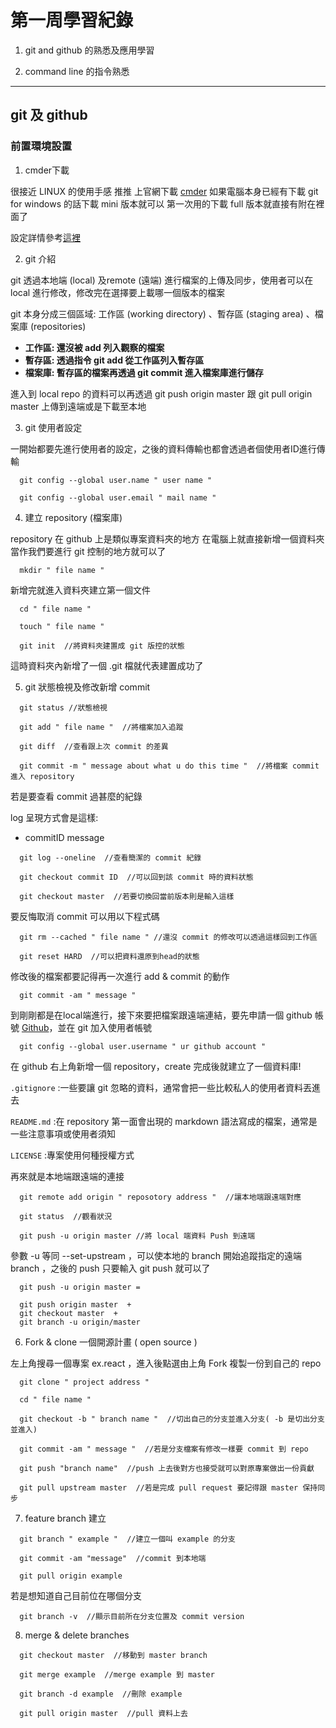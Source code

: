 # 第一周學習紀錄
1. git and github 的熟悉及應用學習

2. command line 的指令熟悉
***
## git 及 github 

### 前置環境設置

1.  cmder下載

很接近 LINUX 的使用手感  推推  上官網下載  [cmder](https://cmder.net/) 如果電腦本身已經有下載 git for windows 的話下載 mini 版本就可以 第一次用的下載 full 版本就直接有附在裡面了

設定詳情參考[這裡](https://blog.miniasp.com/post/2015/09/27/Useful-tool-Cmder)

2.  git 介紹

git 透過本地端 (local) 及remote (遠端) 進行檔案的上傳及同步，使用者可以在 local 進行修改，修改完在選擇要上載哪一個版本的檔案

git 本身分成三個區域: 工作區 (working directory) 、暫存區 (staging area) 、檔案庫 (repositories) 

* **工作區: 還沒被 add 列入觀察的檔案**
* **暫存區: 透過指令 git add 從工作區列入暫存區**
* **檔案庫: 暫存區的檔案再透過 git commit 進入檔案庫進行儲存**

進入到 local repo 的資料可以再透過  git push origin master 跟 git pull origin master 上傳到遠端或是下載至本地

3.  git 使用者設定

一開始都要先進行使用者的設定，之後的資料傳輸也都會透過者個使用者ID進行傳輸

```
  git config --global user.name " user name "

  git config --global user.email " mail name "
```

4.  建立 repository (檔案庫)

repository 在 github 上是類似專案資料夾的地方 在電腦上就直接新增一個資料夾當作我們要進行 git 控制的地方就可以了

```
  mkdir " file name "
```

新增完就進入資料夾建立第一個文件

```
  cd " file name "

  touch " file name " 
  
  git init  //將資料夾建置成 git 版控的狀態
```

這時資料夾內新增了一個 .git 檔就代表建置成功了

5.  git 狀態檢視及修改新增 commit 

```
  git status //狀態檢視
  
  git add " file name "  //將檔案加入追蹤
  
  git diff  //查看跟上次 commit 的差異
  
  git commit -m " message about what u do this time "  //將檔案 commit 進入 repository
```

若是要查看 commit 過甚麼的紀錄

log 呈現方式會是這樣:

* commitID   message 

```
  git log --oneline  //查看簡潔的 commit 紀錄

  git checkout commit ID  //可以回到該 commit 時的資料狀態

  git checkout master  //若要切換回當前版本則是輸入這樣
```

要反悔取消 commit 可以用以下程式碼

```
  git rm --cached " file name " //還沒 commit 的修改可以透過這樣回到工作區

  git reset HARD  //可以把資料還原到head的狀態
```

修改後的檔案都要記得再一次進行 add & commit 的動作

```
  git commit -am " message "
```

到剛剛都是在local端進行，接下來要把檔案跟遠端連結，要先申請一個 github 帳號 [Github](https://github.com/)，並在 git 加入使用者帳號

```
  git config --global user.username " ur github account "
```

在 github 右上角新增一個 repository，create 完成後就建立了一個資料庫!

  `.gitignore`  :一些要讓 git 忽略的資料，通常會把一些比較私人的使用者資料丟進去

  `README.md` :在 repository 第一面會出現的 markdown 語法寫成的檔案，通常是一些注意事項或使用者須知

  `LICENSE` :專案使用何種授權方式

  再來就是本地端跟遠端的連接

```
  git remote add origin " reposotory address "  //讓本地端跟遠端對應

  git status  //觀看狀況

  git push -u origin master //將 local 端資料 Push 到遠端
```
參數 -u 等同 --set-upstream ，可以使本地的 branch 開始追蹤指定的遠端 branch ，之後的 push 只要輸入 git push 就可以了
```
  git push -u origin master =

  git push origin master  +  
  git checkout master  +  
  git branch -u origin/master
```

6.  Fork & clone 一個開源計畫 ( open source )

左上角搜尋一個專案 ex.react ，進入後點選由上角 Fork 複製一份到自己的 repo
```
  git clone " project address "

  cd " file name "

  git checkout -b " branch name "  //切出自己的分支並進入分支( -b 是切出分支並進入)

  git commit -am " message "  //若是分支檔案有修改一樣要 commit 到 repo

  git push "branch name"  //push 上去後對方也接受就可以對原專案做出一份貢獻

  git pull upstream master  //若是完成 pull request 要記得跟 master 保持同步
```

7.  feature branch 建立
```
  git branch " example "  //建立一個叫 example 的分支

  git commit -am "message"  //commit 到本地端

  git pull origin example 
```

若是想知道自己目前位在哪個分支
```
  git branch -v  //顯示目前所在分支位置及 commit version 
```

8.  merge & delete branches 
```
  git checkout master  //移動到 master branch

  git merge example  //merge example 到 master

  git branch -d example  //刪除 example

  git pull origin master  //pull 資料上去
```
